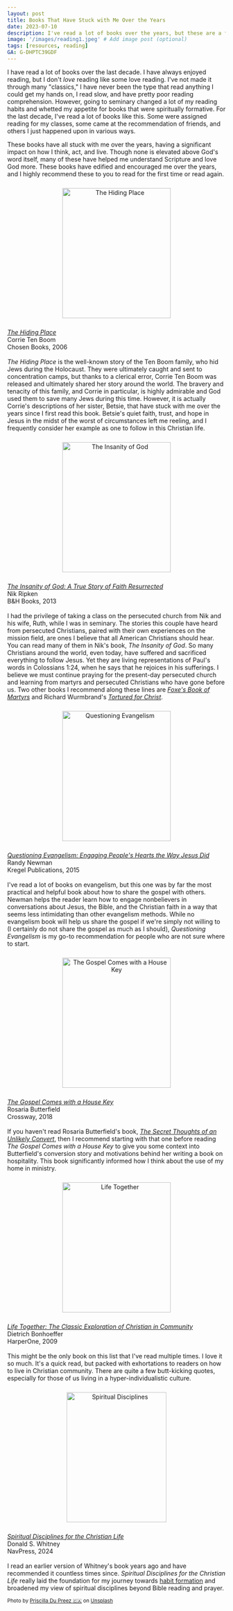 ```yaml
---
layout: post
title: Books That Have Stuck with Me Over the Years
date: 2023-07-10
description: I've read a lot of books over the years, but these are a few that have been the most impactful over the years.
image: '/images/reading1.jpeg' # Add image post (optional)
tags: [resources, reading]
GA: G-DHPTC39GDF
---
```

I have read a lot of books over the last decade. I have always enjoyed reading, but I don't <i>love</i> reading like some love reading. I've not made it through many "classics," I have never been the type that read anything I could get my hands on, I read slow, and have pretty poor reading comprehension. However, going to seminary changed a lot of my reading habits and whetted my appetite for books that were spiritually formative. For the last decade, I've read a lot of books like this. Some were assigned reading for my classes, some came at the recommendation of friends, and others I just happened upon in various ways. 

These books have all stuck with me over the years, having a significant impact on how I think, act, and live. Though none is elevated above God's word itself, many of these have helped me understand Scripture and love God more. These books have edified and encouraged me over the years, and I highly recommend these to you to read for the first time or read again.

<p align="center">
<a href="https://amzn.to/4cT9B4p" target="blank"><img src="meredithcook.github.io/images/hidingplace.jpg" alt="The Hiding Place" style="width:250px;height:300px;padding:10px" align="center"></a><p>
  <a href= "https://amzn.to/4cT9B4p" target= "blank"><i>The Hiding Place</i></a>
  <br>Corrie Ten Boom
  <br>Chosen Books, 2006
  <br>
  <br><i>The Hiding Place</i> is the well-known story of the Ten Boom family, who hid Jews during the Holocaust. They were ultimately caught and sent to concentration camps, but thanks to a clerical error, Corrie Ten Boom was released and ultimately shared her story around the world. The bravery and tenacity of this family, and Corrie in particular, is highly admirable and God used them to save many Jews during this time. However, it is actually Corrie's descriptions of her sister, Betsie, that have stuck with me over the years since I first read this book. Betsie's quiet faith, trust, and hope in Jesus in the midst of the worst of circumstances left me reeling, and I frequently consider her example as one to follow in this Christian life. 
</p>

<p align="center">
<a href="https://amzn.to/3W1S4Ae" target="blank"><img src="meredithcook.github.io/images/insanity.jpg" alt="The Insanity of God" style="width:250px;height:300px;padding:10px" align="center"></a><p>
  <a href= "https://amzn.to/3W1S4Ae" target= "blank"><i>The Insanity of God: A True Story of Faith Resurrected</i></a>
  <br>Nik Ripken
  <br>B&H Books, 2013
  <br>
  <br>I had the privilege of taking a class on the persecuted church from Nik and his wife, Ruth, while I was in seminary. The stories this couple have heard from persecuted Christians, paired with their own experiences on the mission field, are ones I believe that all American Christians should hear. You can read many of them in Nik's book, <i>The Insanity of God</i>. So many Christians around the world, even today, have suffered and sacrificed everything to follow Jesus. Yet they are living representations of Paul's words in Colossians 1:24, when he says that he rejoices in his sufferings. I believe we must continue praying for the present-day persecuted church and learning from martyrs and persecuted Christians who have gone before us. Two other books I recommend along these lines are <a href= "https://amzn.to/3xO8EM5" target= "blank"><i>Foxe's Book of Martyrs</i></a> and Richard Wurmbrand's <a href= "https://amzn.to/4bBR7V9" target= "blank"><i>Tortured for Christ</i></a>. 
</p>

<p align="center">
<a href="https://amzn.to/3LhL8tM" target="blank"><img src="meredithcook.github.io/images/questioning.jpg" alt="Questioning Evangelism" style="width:250px;height:300px;padding:10px" align="center"></a><p>
  <a href= "https://amzn.to/3LhL8tM" target= "blank"><i>Questioning Evangelism: Engaging People's Hearts the Way Jesus Did</i></a>
  <br>Randy Newman
  <br>Kregel Publications, 2015
  <br>
  <br>I've read a lot of books on evangelism, but this one was by far the most practical and helpful book about how to share the gospel with others. Newman helps the reader learn how to engage nonbelievers in conversations about Jesus, the Bible, and the Christian faith in a way that seems less intimidating than other evangelism methods. While no evangelism book will help us share the gospel if we're simply not willing to (I certainly do not share the gospel as much as I should), <i>Questioning Evangelism</i> is my go-to recommendation for people who are not sure where to start.
</p>

<p align="center">
<a href="https://amzn.to/4bGgiGj" target="blank"><img src="meredithcook.github.io/images/housekey.jpg" alt="The Gospel Comes with a House Key" style="width:250px;height:300px;padding:10px" align="center"></a><p>
  <a href= "https://amzn.to/4bGgiGj" target= "blank"><i>The Gospel Comes with a House Key</i></a>
  <br>Rosaria Butterfield
  <br>Crossway, 2018
  <br>
  <br>If you haven't read Rosaria Butterfield's book, <a href= "https://amzn.to/4eQjh1s" target= "blank"><i>The Secret Thoughts of an Unlikely Convert</i></a>, then I recommend starting with that one before reading <i>The Gospel Comes with a House Key</i> to give you some context into Butterfield's conversion story and motivations behind her writing a book on hospitality. This book significantly informed how I think about the use of my home in ministry.
</p>

<p align="center">
<a href="https://amzn.to/45ZjYl2" target="blank"><img src="meredithcook.github.io/images/lifetogether.jpg" alt="Life Together" style="width:250px;height:300px;padding:10px" align="center"></a><p>
  <a href= "https://amzn.to/45ZjYl2" target= "blank"><i>Life Together: The Classic Exploration of Christian in Community</i></a>
  <br>Dietrich Bonhoeffer
  <br>HarperOne, 2009
  <br>
  <br>This might be the only book on this list that I've read multiple times. I love it so much. It's a quick read, but packed with exhortations to readers on how to live in Christian community. There are quite a few butt-kicking quotes, especially for those of us living in a hyper-individualistic culture. 
  </p>

<p align="center">
<a href="https://amzn.to/3XYwYVZ" target="blank"><img src="meredithcook.github.io/images/spiritualdisciplines.jpeg" alt="Spiritual Disciplines" style="width:230px;height:300px;padding:10px" align="center"></a><p>
  <a href= "https://amzn.to/3XYwYVZ" target= "blank"><i>Spiritual Disciplines for the Christian Life</i></a>
  <br>Donald S. Whitney
  <br>NavPress, 2024
  <br>
  <br>I read an earlier version of Whitney's book years ago and have recommended it countless times since. <i>Spiritual Disciplines for the Christian Life</i> really laid the foundation for my journey towards <a href= "https://www.meredithcook.net/climbing-the-slide">habit formation</a> and broadened my view of spiritual disciplines beyond Bible reading and prayer.


<sub>Photo by <a href="https://unsplash.com/@priscilladupreez?utm_content=creditCopyText&utm_medium=referral&utm_source=unsplash">Priscilla Du Preez 🇨🇦</a> on <a href="https://unsplash.com/photos/woman-reading-book-on-sofa-qinMdTWh1V0?utm_content=creditCopyText&utm_medium=referral&utm_source=unsplash">Unsplash</a></sub>